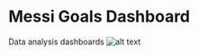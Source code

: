 # Messi Goals Dashboard
Data analysis dashboards
![alt text]([https://github.com/[MoathX32]/[reponame]/blob/[branch]/image.jpg](https://github.com/MoathX32/Messis-Goals-Dashboard/blob/main/Messi_pages-to-jpg-0001.jpg)?raw=true)
